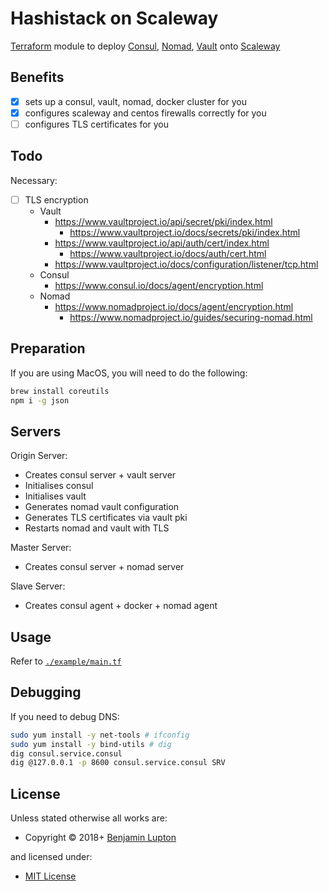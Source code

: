 # Hashistack on Scaleway

[Terraform](https://www.terraform.io) module to deploy [Consul](https://www.consul.io), [Nomad](https://www.nomadproject.io), [Vault](https://www.vaultproject.io) onto [Scaleway](https://www.scaleway.com)

## Benefits

- [x] sets up a consul, vault, nomad, docker cluster for you
- [x] configures scaleway and centos firewalls correctly for you
- [ ] configures TLS certificates for you

## Todo

Necessary:

- [ ] TLS encryption
    - Vault
        - https://www.vaultproject.io/api/secret/pki/index.html
            - https://www.vaultproject.io/docs/secrets/pki/index.html
        - https://www.vaultproject.io/api/auth/cert/index.html
            - https://www.vaultproject.io/docs/auth/cert.html
        - https://www.vaultproject.io/docs/configuration/listener/tcp.html
    - Consul
        - https://www.consul.io/docs/agent/encryption.html
    - Nomad
        - https://www.nomadproject.io/docs/agent/encryption.html
            - https://www.nomadproject.io/guides/securing-nomad.html

## Preparation

If you are using MacOS, you will need to do the following:

``` bash
brew install coreutils
npm i -g json
```

## Servers

Origin Server:

- Creates consul server + vault server
- Initialises consul
- Initialises vault
- Generates nomad vault configuration
- Generates TLS certificates via vault pki
- Restarts nomad and vault with TLS

Master Server:

- Creates consul server + nomad server

Slave Server:

- Creates consul agent + docker + nomad agent


## Usage

Refer to [`./example/main.tf`](https://github.com/bevry/terraform-scaleway-hashistack/blob/master/example/main.tf)


## Debugging

If you need to debug DNS:

``` bash
sudo yum install -y net-tools # ifconfig
sudo yum install -y bind-utils # dig
dig consul.service.consul
dig @127.0.0.1 -p 8600 consul.service.consul SRV
```

<!-- LICENSE/ -->

## License

Unless stated otherwise all works are:

- Copyright &copy; 2018+ [Benjamin Lupton](https://balupton.com)

and licensed under:

- [MIT License](http://spdx.org/licenses/MIT.html)

<!-- /LICENSE -->
